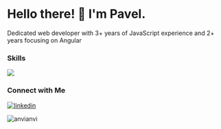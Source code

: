 <h1>
  Hello there! 🌟 I'm Pavel.
</h1>

Dedicated web developer with 3+ years of JavaScript experience and 2+ years focusing on Angular

### Skills
<img src="https://skillicons.dev/icons?i=js,ts,angular,react,html,css,vite,webpack,vscode" />

### Connect with Me
[![linkedin](https://skillicons.dev/icons?i=linkedin)](https://www.linkedin.com/in/pavel-viarbitsky/)

<p><img align="left" src="https://github-readme-stats.vercel.app/api/top-langs?username=anvianvi&show_icons=true&locale=en&layout=compact&theme=tokyonight" alt="anvianvi" /></p>
